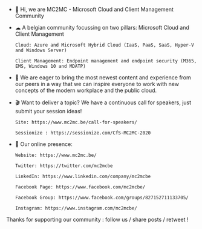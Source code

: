 - 👋 Hi, we are MC2MC - Microsoft Cloud and Client Management Community 

- ☁ A belgian community focussing on two pillars: Microsoft Cloud and Client Management

      Cloud: Azure and Microsoft Hybrid Cloud (IaaS, PaaS, SaaS, Hyper-V and Windows Server)

      Client Management: Endpoint management and endpoint security (M365, EMS, Windows 10 and MDATP)

- 🌱 We are eager to bring the most newest content and experience from our peers in a way that we can inspire everyone to work with new concepts of the modern workplace and the public cloud.

- 🎬 Want to deliver a topic? We have a continuous call for speakers, just submit your session ideas!

      Site: https://www.mc2mc.be/call-for-speakers/
      
      Sessionize : https://sessionize.com/CfS-MC2MC-2020 

- 🚀 Our online presence:

      Website: https://www.mc2mc.be/
      
      Twitter: https://twitter.com/mc2mcbe
      
      LinkedIn: https://www.linkedin.com/company/mc2mcbe
      
      Facebook Page: https://www.facebook.com/mc2mcbe/
      
      Facebook Group: https://www.facebook.com/groups/827152711133705/
      
      Instagram: https://www.instagram.com/mc2mcbe/

Thanks for supporting our community : follow us / share posts / retweet !

<!---
mc2mc/mc2mc is a ✨ special ✨ repository because its `README.md` (this file) appears on your GitHub profile.
You can click the Preview link to take a look at your changes.
--->
